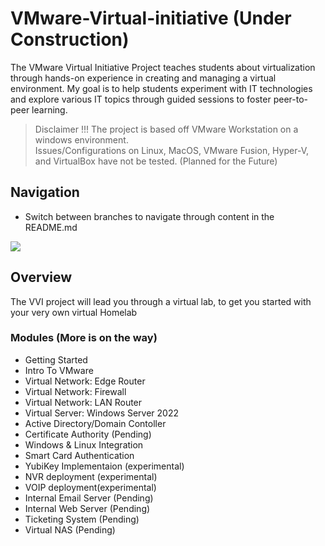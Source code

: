 # VMware-Virtual-initiative (Under Construction)

The VMware Virtual Initiative Project teaches students about virtualization through hands-on experience in creating and managing a virtual environment. My goal is to help students experiment with IT technologies and explore various IT topics through guided sessions to foster peer-to-peer learning.

> Disclaimer !!!
The project is based off VMware Workstation on a windows environment.<br>
Issues/Configurations on Linux, MacOS, VMware Fusion, Hyper-V, and VirtualBox have not be tested. (Planned for the Future)
## Navigation
- Switch between branches to navigate through content in the README.md
<img src="navi.gif">

## Overview
The VVI project will lead you through a virtual lab, to get you started with your very own virtual Homelab 

### Modules (More is on the way)

- Getting Started
- Intro To VMware
- Virtual Network: Edge Router
- Virtual Network: Firewall
- Virtual Network: LAN Router
- Virtual Server: Windows Server 2022 
- Active Directory/Domain Contoller
- Certificate Authority (Pending)
- Windows & Linux Integration
- Smart Card Authentication
- YubiKey Implementaion (experimental)
- NVR deployment (experimental)
- VOIP deployment(experimental)
- Internal Email Server (Pending)
- Internal Web Server (Pending)
- Ticketing System (Pending)
- Virtual NAS (Pending)


